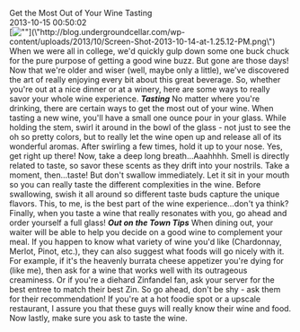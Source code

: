 Get the Most Out of Your Wine Tasting<br/>2013-10-15 00:50:02<br/>[![\"\"](\"http://blog.undergroundcellar.com/wp-content/uploads/2013/10/Screen-Shot-2013-10-14-at-1.25.12-PM.png\")](\"http://blog.undergroundcellar.com/wp-content/uploads/2013/10/Screen-Shot-2013-10-14-at-1.25.12-PM.png\") When we were all in college, we\'d quickly gulp down some one buck chuck for the pure purpose of getting a good wine buzz. But gone are those days! Now that we\'re older and wiser (well, maybe only a little), we\'ve discovered the art of really enjoying every bit about this great beverage. So, whether you\'re out at a nice dinner or at a winery, here are some ways to really savor your whole wine experience. ***Tasting*** No matter where you\'re drinking, there are certain ways to get the most out of your wine. When tasting a new wine, you\'ll have a small one ounce pour in your glass. While holding the stem, swirl it around in the bowl of the glass - not just to see the oh so pretty colors, but to really let the wine open up and release all of its wonderful aromas. After swirling a few times, hold it up to your nose. Yes, get right up there! Now, take a deep long breath...Aaahhhh. Smell is directly related to taste, so savor these scents as they drift into your nostrils. Take a moment, then...taste! But don\'t swallow immediately. Let it sit in your mouth so you can really taste the different complexities in the wine. Before swallowing, swish it all around so different taste buds capture the unique flavors. This, to me, is the best part of the wine experience...don\'t ya think? Finally, when you taste a wine that really resonates with you, go ahead and order yourself a full glass! ***Out on the Town Tips*** When dining out, your waiter will be able to help you decide on a good wine to complement your meal. If you happen to know what variety of wine you\'d like (Chardonnay, Merlot, Pinot, etc.), they can also suggest what foods will go nicely with it. For example, if it\'s the heavenly burrata cheese appetizer you\'re dying for (like me), then ask for a wine that works well with its outrageous creaminess. Or if you\'re a diehard Zinfandel fan, ask your server for the best entree to match their best Zin. So go ahead, don\'t be shy - ask them for their recommendation! If you\'re at a hot foodie spot or a upscale restaurant, I assure you that these guys will really know their wine and food. Now lastly, make sure you ask to taste the wine. 
